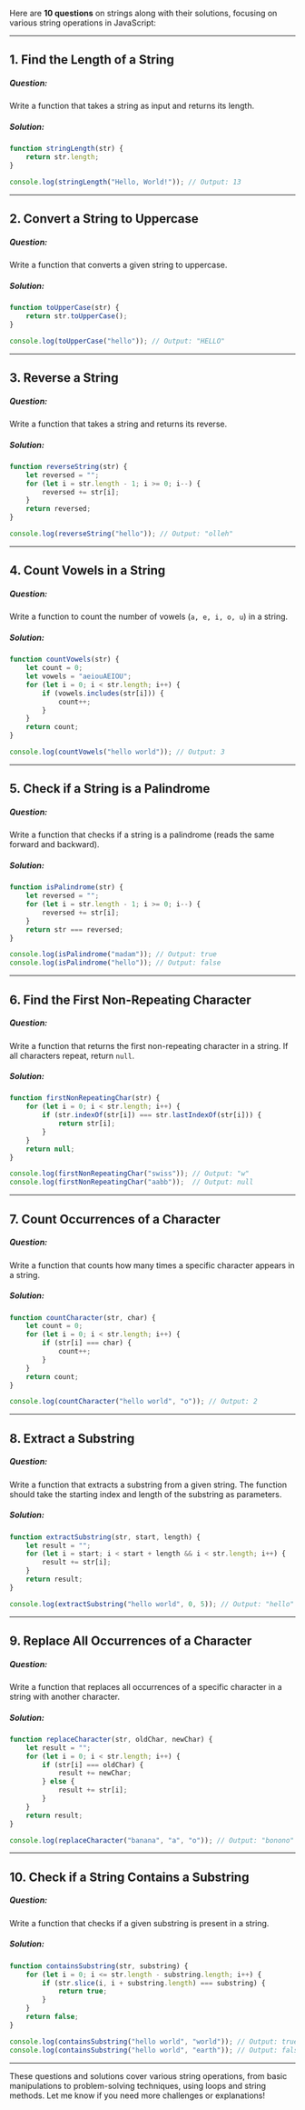 Here are **10 questions** on strings along with their solutions, focusing on various string operations in JavaScript:
***
## 1. Find the Length of a String

##### Question:
Write a function that takes a string as input and returns its length.

##### Solution:
```js
function stringLength(str) {
    return str.length;
}

console.log(stringLength("Hello, World!")); // Output: 13
```
***
## 2. Convert a String to Uppercase

##### Question:
Write a function that converts a given string to uppercase.

##### Solution:
```js
function toUpperCase(str) {
    return str.toUpperCase();
}

console.log(toUpperCase("hello")); // Output: "HELLO"
```

***
## 3. Reverse a String

##### Question:
Write a function that takes a string and returns its reverse.

##### Solution:
```js
function reverseString(str) {
    let reversed = "";
    for (let i = str.length - 1; i >= 0; i--) {
        reversed += str[i];
    }
    return reversed;
}

console.log(reverseString("hello")); // Output: "olleh"
```
***
## 4. Count Vowels in a String

##### Question:
Write a function to count the number of vowels (`a, e, i, o, u`) in a string.

##### Solution:
```js
function countVowels(str) {
    let count = 0;
    let vowels = "aeiouAEIOU";
    for (let i = 0; i < str.length; i++) {
        if (vowels.includes(str[i])) {
            count++;
        }
    }
    return count;
}

console.log(countVowels("hello world")); // Output: 3
```
***
## 5. Check if a String is a Palindrome

##### Question:
Write a function that checks if a string is a palindrome (reads the same forward and backward).

##### Solution:
```js
function isPalindrome(str) {
    let reversed = "";
    for (let i = str.length - 1; i >= 0; i--) {
        reversed += str[i];
    }
    return str === reversed;
}

console.log(isPalindrome("madam")); // Output: true
console.log(isPalindrome("hello")); // Output: false
```
***
## 6. Find the First Non-Repeating Character

##### Question:
Write a function that returns the first non-repeating character in a string. If all characters repeat, return `null`.

##### Solution:
```js
function firstNonRepeatingChar(str) {
    for (let i = 0; i < str.length; i++) {
        if (str.indexOf(str[i]) === str.lastIndexOf(str[i])) {
            return str[i];
        }
    }
    return null;
}

console.log(firstNonRepeatingChar("swiss")); // Output: "w"
console.log(firstNonRepeatingChar("aabb"));  // Output: null
```
***
## 7. Count Occurrences of a Character

##### Question:
Write a function that counts how many times a specific character appears in a string.

##### Solution:
```js
function countCharacter(str, char) {
    let count = 0;
    for (let i = 0; i < str.length; i++) {
        if (str[i] === char) {
            count++;
        }
    }
    return count;
}

console.log(countCharacter("hello world", "o")); // Output: 2
```
***
## 8. Extract a Substring

##### Question:
Write a function that extracts a substring from a given string. The function should take the starting index and length of the substring as parameters.

##### Solution:
```js
function extractSubstring(str, start, length) {
    let result = "";
    for (let i = start; i < start + length && i < str.length; i++) {
        result += str[i];
    }
    return result;
}

console.log(extractSubstring("hello world", 0, 5)); // Output: "hello"
```
***
## 9. Replace All Occurrences of a Character

##### Question:
Write a function that replaces all occurrences of a specific character in a string with another character.

##### Solution:
```js
function replaceCharacter(str, oldChar, newChar) {
    let result = "";
    for (let i = 0; i < str.length; i++) {
        if (str[i] === oldChar) {
            result += newChar;
        } else {
            result += str[i];
        }
    }
    return result;
}

console.log(replaceCharacter("banana", "a", "o")); // Output: "bonono"
```
***
## 10. Check if a String Contains a Substring

##### Question:
Write a function that checks if a given substring is present in a string.

##### Solution:
```js
function containsSubstring(str, substring) {
    for (let i = 0; i <= str.length - substring.length; i++) {
        if (str.slice(i, i + substring.length) === substring) {
            return true;
        }
    }
    return false;
}

console.log(containsSubstring("hello world", "world")); // Output: true
console.log(containsSubstring("hello world", "earth")); // Output: false
```
***
These questions and solutions cover various string operations, from basic manipulations to problem-solving techniques, using loops and string methods. Let me know if you need more challenges or explanations!